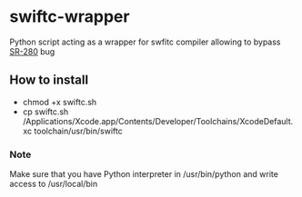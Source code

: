 # swiftc-wrapper
Python script acting as a wrapper for swfitc compiler allowing to bypass [SR-280](https://bugs.swift.org/browse/SR-280) bug

## How to install

- chmod +x swiftc.sh
- cp swiftc.sh /Applications/Xcode.app/Contents/Developer/Toolchains/XcodeDefault.xc
toolchain/usr/bin/swiftc

### Note

Make sure that you have Python interpreter in /usr/bin/python and write access to /usr/local/bin

